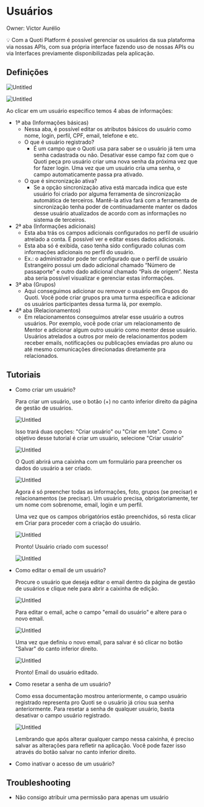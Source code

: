 # Usuários

Owner: Victor Aurélio

<aside>
💡 Com a Quoti Platform é possível gerenciar os usuários da sua plataforma via nossas APIs, com sua própria interface fazendo uso de nossas APIs ou via Interfaces previamente disponibilizadas pela aplicação.

</aside>

## Definições

![Untitled](Usua%CC%81rios%20ba51d1f715ba48288773d461f9001c3e/Untitled.png)

![Untitled](Usua%CC%81rios%20ba51d1f715ba48288773d461f9001c3e/Untitled%201.png)

Ao clicar em um usuário específico temos 4 abas de informações:

- 1ª aba (Informações básicas)
    - Nessa aba, é possível editar os atributos básicos do usuário como nome, login, perfil, CPF, email, telefone e etc.
    - O que é usuário registrado?
        - É um campo que o Quoti usa para saber se o usuário já tem uma senha cadastrada ou não. Desativar esse campo faz com que o Quoti peça pro usuário criar uma nova senha da próxima vez que for fazer login. Uma vez que um usuário cria uma senha, o campo automaticamente passa pra ativado.
    - O que é sincronização ativa?
        - Se a opção sincronização ativa está marcada indica que este usuário foi criado por alguma ferramenta de sincronização automática de terceiros. Mantê-la ativa fará com a ferramenta de sincronização tenha poder de continuadamente manter os dados desse  usuário atualizados de acordo com as informações no sistema de terceiros.
- 2ª aba (Informações adicionais)
    - Esta aba trás os campos adicionais configurados no perfil de usuário atrelado a conta. É possível ver e editar esses dados adicionais.
    - Esta aba só é exibida, caso tenha sido configurado colunas com informações adicionais no perfil do usuário.
    - Ex.: o administrador pode ter configurado que o perfil de usuário Estrangeiro possui um dado adicional chamado “Número de passaporte” e outro dado adicional chamado “País de origem”. Nesta aba seria possível visualizar e gerenciar estas informações.
- 3ª aba (Grupos)
    - Aqui conseguimos adicionar ou remover o usuário em Grupos do Quoti. Você pode criar grupos pra uma turma específica e adicionar os usuários participantes dessa turma lá, por exemplo.
- 4ª aba (Relacionamentos)
    - Em relacionamentos conseguimos atrelar esse usuário a outros usuários. Por exemplo, você pode criar um relacionamento de Mentor e adicionar algum outro usuário como mentor desse usuário. Usuários atrelados a outros por meio de relacionamentos podem receber emails, notificações ou publicações enviadas pro aluno ou até mesmo comunicações direcionadas diretamente pra relacionados.

## Tutoriais

- Como criar um usuário?
    
    Para criar um usuário, use o botão (+) no canto inferior direito da página de gestão de usuários.
    
    ![Untitled](Usua%CC%81rios%20ba51d1f715ba48288773d461f9001c3e/Untitled%202.png)
    
    Isso trará duas opções: "Criar usuário" ou "Criar em lote". Como o objetivo desse tutorial é criar um usuário, selecione "Criar usuário”
    
    ![Untitled](Usua%CC%81rios%20ba51d1f715ba48288773d461f9001c3e/Untitled%203.png)
    
    O Quoti abrirá uma caixinha com um formulário para preencher os dados do usuário a ser criado.
    
    ![Untitled](Usua%CC%81rios%20ba51d1f715ba48288773d461f9001c3e/Untitled%204.png)
    
    Agora é só preencher todas as informações, foto, grupos (se precisar) e relacionamentos (se precisar). Um usuário precisa, obrigatoriamente, ter um nome com sobrenome, email, login e um perfil.
    
    Uma vez que os campos obrigatórios estão preenchidos, só resta clicar em Criar para proceder com a criação do usuário.
    
    ![Untitled](Usua%CC%81rios%20ba51d1f715ba48288773d461f9001c3e/Untitled%205.png)
    
    Pronto! Usuário criado com sucesso!
    
    ![Untitled](Usua%CC%81rios%20ba51d1f715ba48288773d461f9001c3e/Untitled%206.png)
    
- Como editar o email de um usuário?
    
    Procure o usuário que deseja editar o email dentro da página de gestão de usuários e clique nele para abrir a caixinha de edição.
    
    ![Untitled](Usua%CC%81rios%20ba51d1f715ba48288773d461f9001c3e/Untitled%207.png)
    
    Para editar o email, ache o campo "email do usuário" e altere para o novo email.
    
    ![Untitled](Usua%CC%81rios%20ba51d1f715ba48288773d461f9001c3e/Untitled%208.png)
    
    Uma vez que definiu o novo email, para salvar é só clicar no botão "Salvar" do canto inferior direito.
    
    ![Untitled](Usua%CC%81rios%20ba51d1f715ba48288773d461f9001c3e/Untitled%209.png)
    
    Pronto! Email do usuário editado.
    
- Como resetar a senha de um usuário?
    
    Como essa documentação mostrou anteriormente, o campo usuário registrado representa pro Quoti se o usuário já criou sua senha anteriormente. Para resetar a senha de qualquer usuário, basta desativar o campo usuário registrado.
    
    ![Untitled](Usua%CC%81rios%20ba51d1f715ba48288773d461f9001c3e/Untitled%2010.png)
    
    Lembrando que após alterar qualquer campo nessa caixinha, é preciso salvar as alterações para refletir na aplicação. Você pode fazer isso através do botão salvar no canto inferior direito.
    
- Como inativar o acesso de um usuário?
    
    

## Troubleshooting

- Não consigo atribuir uma permissão para apenas um usuário